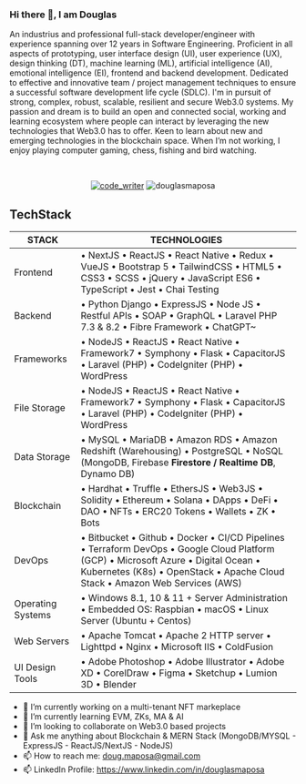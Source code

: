 ### Hi there :wave:, I am Douglas

An industrius and professional full-stack developer/engineer with experience spanning over 12 years in Software Engineering. Proficient in all aspects of  prototyping, user interface design (UI), user experience (UX), design thinking (DT), machine learning (ML), artificial intelligence (AI), emotional intelligence (EI), frontend and backend development. Dedicated to effective and innovative team / project management techniques to ensure a successful software development life cycle (SDLC). I'm in pursuit of strong, complex, robust, scalable, resilient and secure Web3.0 systems. My passion and dream is to build an open and connected social, working and learning ecosystem where people can interact by leveraging the new technologies that Web3.0 has to offer. Keen to learn about new and emerging technologies in the blockchain space. When I’m not working, I enjoy playing computer gaming, chess, fishing and bird watching.

<br/>
<p align="center"> <a href="https://twitter.com/code_writer" target="blank">
  <img src="https://img.shields.io/twitter/follow/code_writer?logo=twitter&style=for-the-badge" alt="code_writer" /></a> 
  <img src="https://img.shields.io/linkedin/follow/douglasmaposa?logo=linkedin&style=for-the-badge" alt="douglasmaposa" /></a> 
</p>

## TechStack

| STACK             | TECHNOLOGIES                                                                                                                                                                                                          |
|-------------------|-----------------------------------------------------------------------------------------------------------------------------------------------------------------------------------------------------------------------|
| Frontend          | • NextJS • ReactJS •  React Native  • Redux • VueJS • Bootstrap 5 • TailwindCSS • HTML5 • CSS3 •  SCSS • jQuery • JavaScript ES6 • TypeScript • Jest • Chai Testing                                                   |
| Backend           | • Python Django • ExpressJS • Node JS  • Restful APIs • SOAP • GraphQL  • Laravel PHP 7.3 & 8.2 • Fibre Framework • ChatGPT~                                                                                          |
| Frameworks        | • NodeJS • ReactJS • React Native • Framework7 • Symphony • Flask  • CapacitorJS • Laravel (PHP) • CodeIgniter (PHP) • WordPress                                                                                      |
| File Storage      | • NodeJS • ReactJS • React Native • Framework7 • Symphony • Flask  • CapacitorJS • Laravel (PHP) • CodeIgniter (PHP) • WordPress                                                                                      |
| Data Storage      | • MySQL • MariaDB • Amazon RDS • Amazon Redshift (Warehousing) • PostgreSQL   • NoSQL (MongoDB, Firebase **Firestore / Realtime DB**, Dynamo DB)                                                                      |
| Blockchain        | • Hardhat • Truffle • EthersJS • Web3JS • Solidity • Ethereum • Solana  • DApps • DeFi • DAO • NFTs • ERC20 Tokens • Wallets • ZK • Bots                                                                              |
| DevOps            | • Bitbucket • Github • Docker •  CI/CD Pipelines • Terraform DevOps  • Google Cloud Platform (GCP) • Microsoft Azure • Digital Ocean  • Kubernetes (K8s) • OpenStack • Apache Cloud Stack • Amazon Web Services (AWS) |
| Operating Systems | • Windows 8.1, 10 & 11 + Server Administration  • Embedded OS: Raspbian • macOS • Linux Server (Ubuntu + Centos)                                                                                                      |
| Web Servers       | • Apache Tomcat • Apache 2 HTTP server • Lighttpd  • Nginx • Microsoft IIS • ColdFusion                                                                                                                               |
| UI Design Tools   | • Adobe Photoshop • Adobe Illustrator • Adobe XD • CorelDraw   • Figma • Sketchup • Lumion 3D • Blender                                                                                                               |

- :telescope: I’m currently working on a multi-tenant NFT markeplace
- :seedling: I’m currently learning EVM, ZKs, MA & AI
- :dancers: I’m looking to collaborate on Web3.0 based projects
- :speech_balloon: Ask me anything about Blockchain & MERN Stack (MongoDB/MYSQL - ExpressJS - ReactJS/NextJS - NodeJS)
- :mailbox: How to reach me: <a href="mailto:doug.maposa@gmail.com">doug.maposa@gmail.com</a>
- :mailbox: LinkedIn Profile: <a href="https://www.linkedin.com/in/douglasmaposa">https://www.linkedin.com/in/douglasmaposa</a>
